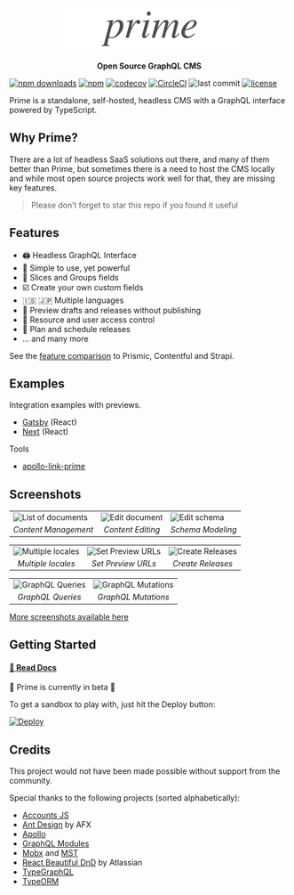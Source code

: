 <p align="center">
  <a href="https://docs.primecms.app"><img alt="Prime" width="330px" src="docs/_assets/prime.png" /></a>
</p>
<p align="center"><strong>Open Source GraphQL CMS</strong></p>

[![npm downloads](https://img.shields.io/npm/dt/@primecms/core.svg)](https://www.npmjs.com/package/@primecms/core)
[![npm](https://img.shields.io/npm/v/@primecms/core.svg?maxAge=2592000)](https://www.npmjs.com/package/@primecms/core)
[![codecov](https://codecov.io/gh/birkir/prime/branch/master/graph/badge.svg)](https://codecov.io/gh/birkir/prime)
[![CircleCI](https://circleci.com/gh/birkir/prime.svg?style=shield)](https://circleci.com/gh/birkir/prime)
![last commit](https://img.shields.io/github/last-commit/google/skia.svg)
[![license](https://img.shields.io/github/license/birkir/prime.svg)](https://opensource.org/licenses/MIT)

Prime is a standalone, self-hosted, headless CMS with a GraphQL interface powered by TypeScript.

## Why Prime?

There are a lot of headless SaaS solutions out there, and many of them better than Prime, but sometimes there is a need to host the CMS locally and while most open source projects work well for that, they are missing key features.

> Please don’t forget to star this repo if you found it useful

## Features

- 🖨 Headless GraphQL Interface
- 🚀 Simple to use, yet powerful
- 📐 Slices and Groups fields
- ☑️ Create your own custom fields
- 🇮🇸 🇯🇵 Multiple languages
- 🚧 Preview drafts and releases without publishing
- 🔑 Resource and user access control
- 📆 Plan and schedule releases
- ... and many more

See the [feature comparison](https://docs.primecms.app/#/features) to Prismic, Contentful and Strapi.

## Examples

Integration examples with previews.

- [Gatsby](https://github.com/primecms/example-gatsby) (React)
- [Next](https://github.com/primecms/example-nextjs) (React)

Tools

- [apollo-link-prime](https://github.com/primecms/apollo-link-prime)

## Screenshots

<table>
  <tr>
    <td>
      <img src="https://i.imgur.com/kIJJAwN.png" width="200" alt="List of documents">
    </td>
    <td>
      <img src="https://i.imgur.com/9FLiisc.png" width="200" alt="Edit document">
    </td>
    <td>
      <img src="https://i.imgur.com/gZZLGC5.png" width="200" alt="Edit schema">
    </td>
  </tr>
  <tr>
    <td align="center"><i>Content Management</i></td>
    <td align="center"><i>Content Editing</i></td>
    <td align="center"><i>Schema Modeling</i></td>
  </tr>
</table>

<table>
  <tr>
    <td>
      <img src="https://i.imgur.com/Dim0fPN.png" width="200" alt="Multiple locales">
    </td>
    <td>
      <img src="https://i.imgur.com/jHYiPa5.png" width="200" alt="Set Preview URLs">
    </td>
    <td>
      <img src="https://i.imgur.com/T7q8a2M.png" width="200" alt="Create Releases">
    </td>
  </tr>
  <tr>
    <td align="center"><i>Multiple locales</i></td>
    <td align="center"><i>Set Preview URLs</i></td>
    <td align="center"><i>Create Releases</i></td>
  </tr>
</table>
<table>
  <tr>
    <td>
      <img src="https://i.imgur.com/NnpKUJV.png" width="200" alt="GraphQL Queries">
    </td>
    <td>
      <img src="https://i.imgur.com/p7ZvhFf.png" width="200" alt="GraphQL Mutations">
    </td>
  </tr>
  <tr>
    <td align="center">
      <i>GraphQL Queries</i>
    </td>
    <td align="center">
      <i>GraphQL Mutations</i>
    </td>
  </tr>
</table>

[More screenshots available here](https://imgur.com/gallery/NVDH81P)

## Getting Started

#### [📖 Read Docs](https://docs.primecms.app)

🚧 Prime is currently in beta 🚧

To get a sandbox to play with, just hit the Deploy button:

[![Deploy](https://www.herokucdn.com/deploy/button.svg)](https://heroku.com/deploy?template=https://github.com/primecms/heroku)

## Credits

This project would not have been made possible without support from the community.

Special thanks to the following projects (sorted alphabetically):

- [Accounts JS](https://accounts-js.netlify.com/)
- [Ant Design](https://ant.design) by AFX
- [Apollo](https://www.apollographql.com/)
- [GraphQL Modules](https://graphql-modules.com)
- [Mobx](https://github.com/mobxjs/mobx) and [MST](https://github.com/mobxjs/mobx-state-tree)
- [React Beautiful DnD](https://github.com/atlassian/react-beautiful-dnd) by Atlassian
- [TypeGraphQL](https://19majkel94.github.io/type-graphql/)
- [TypeORM](http://typeorm.io/)
